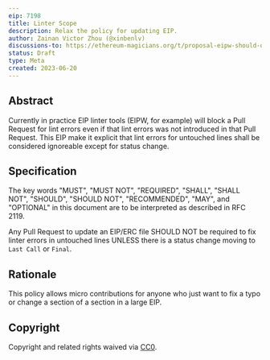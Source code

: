 ```yaml
---
eip: 7198
title: Linter Scope
description: Relax the policy for updating EIP.
author: Zainan Victor Zhou (@xinbenlv)
discussions-to: https://ethereum-magicians.org/t/proposal-eipw-should-only-complain-about-changing-lines/14762
status: Draft
type: Meta
created: 2023-06-20
---
```


## Abstract

Currently in practice EIP linter tools (EIPW, for example) will block a Pull Request for lint errors even if that lint errors was not introduced in that Pull Request.
This EIP make it explicit that lint errors for untouched lines shall be considered ignoreable except for status change.

## Specification

The key words "MUST", "MUST NOT", "REQUIRED", "SHALL", "SHALL NOT", "SHOULD", "SHOULD NOT", "RECOMMENDED", "MAY", and "OPTIONAL" in this document are to be interpreted as described in RFC 2119.

Any Pull Request to update an EIP/ERC file SHOULD NOT be required to fix linter errors in untouched lines UNLESS there is a status change moving to `Last Call` or `Final`. 

## Rationale

This policy allows micro contributions for anyone who just want to fix a typo or change a section of a section in a large EIP.

## Copyright

Copyright and related rights waived via [CC0](../LICENSE.md).
